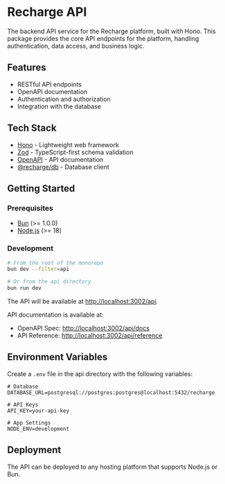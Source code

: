 # Recharge API

The backend API service for the Recharge platform, built with Hono. This package provides the core API endpoints for the platform, handling authentication, data access, and business logic.

## Features

- RESTful API endpoints
- OpenAPI documentation
- Authentication and authorization
- Integration with the database

## Tech Stack

- [Hono](https://hono.dev) - Lightweight web framework
- [Zod](https://zod.dev) - TypeScript-first schema validation
- [OpenAPI](https://www.openapis.org) - API documentation
- [@recharge/db](../db) - Database client

## Getting Started

### Prerequisites

- [Bun](https://bun.sh/) (>= 1.0.0)
- [Node.js](https://nodejs.org/) (>= 18)

### Development

```bash
# From the root of the monorepo
bun dev --filter=api

# Or from the api directory
bun run dev
```

The API will be available at [http://localhost:3002/api](http://localhost:3002/api).

API documentation is available at:

- OpenAPI Spec: [http://localhost:3002/api/docs](http://localhost:3002/api/docs)
- API Reference: [http://localhost:3002/api/reference](http://localhost:3002/api/reference)

## Environment Variables

Create a `.env` file in the api directory with the following variables:

```
# Database
DATABASE_URL=postgresql://postgres:postgres@localhost:5432/recharge

# API Keys
API_KEY=your-api-key

# App Settings
NODE_ENV=development
```

## Deployment

The API can be deployed to any hosting platform that supports Node.js or Bun.
